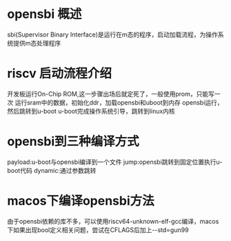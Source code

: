 # opensbi 概述
sbi(Supervisor Binary Interface)是运行在m态的程序，启动加载流程，为操作系统提供m态处理程序

# riscv 启动流程介绍
开发板运行On-Chip ROM,这一步骤出场后就定死了，一般使用prom，只能写一次
运行sram中的数据，初始化ddr，加载opensbi和uboot到内存
opensbi运行，然后跳转到u-boot
u-boot完成操作系统引导，跳转到linux内核

# opensbi到三种编译方式
payload:u-boot与opensbi编译到一个文件
jump:opensbi跳转到固定位置执行u-boot代码
dynamic:通过参数跳转

# macos下编译opensbi方法
由于opensbi依赖的库不多，可以使用riscv64-unknown-elf-gcc编译，macos下如果出现bool定义相关问题，尝试在CFLAGS后加上--std=gun99
